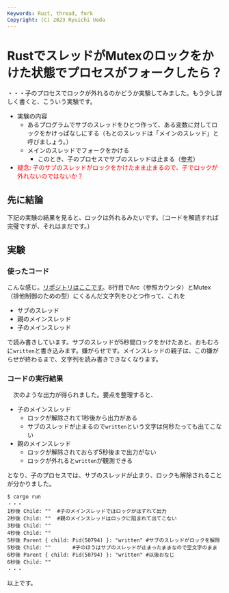 ```yaml
---
Keywords: Rust, thread, fork
Copyright: (C) 2023 Ryuichi Ueda
---
```


# RustでスレッドがMutexのロックをかけた状態でプロセスがフォークしたら？

・・・子のプロセスでロックが外れるのかどうか実験してみました。もう少し詳しく書くと、こういう実験です。

* 実験の内容
    * あるプログラムでサブのスレッドをひとつ作って、ある変数に対してロックをかけっぱなしにする（もとのスレッドは「メインのスレッド」と呼びましょう。）
    * メインのスレッドでフォークをかける
        * このとき、子のプロセスでサブのスレッドは止まる（[参考](https://amzn.to/3NkC0X2)） 
* <span style="color:red">疑念: 子のサブのスレッドがロックをかけたまま止まるので、子でロックが外れないのではないか？</span>

## 先に結論

下記の実験の結果を見ると、ロックは外れるみたいです。（コードを解読すれば完璧ですが、それはまだです。）


## 実験

### 使ったコード

こんな感じ。[リポジトリはここです](https://github.com/ryuichiueda/thread_fork/blob/main/src/main.rs)。8行目でArc（参照カウンタ）とMutex（排他制御のための型）にくるんだ文字列をひとつ作って、これを

* サブのスレッド
* 親のメインスレッド
* 子のメインスレッド

で読み書きしています。サブのスレッドが5秒間ロックをかけたあと、おもむろに`written`と書き込みます。嫌がらせです。メインスレッドの親子は、この嫌がらせが終わるまで、文字列を読み書きできなくなります。

<script src="https://gist.github.com/ryuichiueda/a05823182d1a0c8f09fb44ceaf3ad8ad.js"></script>


### コードの実行結果

　次のような出力が得られました。要点を整理すると、

* 子のメインスレッド
    * ロックが解除されて1秒後から出力がある
    * サブのスレッドが止まるので`written`という文字は何秒たっても出てこない
* 親のメインスレッド
    * ロックが解除されておらず5秒後まで出力がない
    * ロックが外れると`written`が観測できる

となり、子のプロセスでは、サブのスレッドが止まり、ロックも解除されることが分かりました。


```text
$ cargo run
・・・
1秒後 Child: ""  #子のメインスレッドではロックがはずれて出力
2秒後 Child: ""  #親のメインスレッドはロックに阻まれて出てこない
3秒後 Child: ""
4秒後 Child: ""
5秒後 Parent { child: Pid(50794) }: "written" #サブのスレッドがロックを解除
5秒後 Child: ""       #子のほうはサブのスレッドが止まったままなので空文字のまま
6秒後 Parent { child: Pid(50794) }: "written" #以後おなじ
6秒後 Child: ""
・・・
```



以上です。
